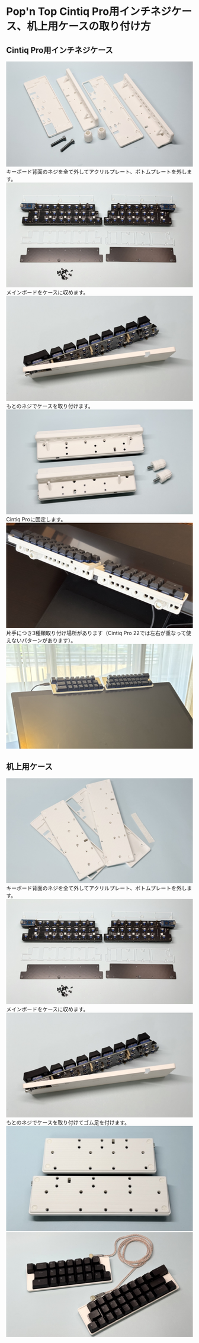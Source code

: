 # Pop'n Top Cintiq Pro用インチネジケース、机上用ケースの取り付け方

## Cintiq Pro用インチネジケース

![](img/case/IMG_4292.jpg)
キーボード背面のネジを全て外してアクリルプレート、ボトムプレートを外します。
![](img/case/IMG_4127.jpg)
メインボードをケースに収めます。
![](img/case/IMG_4151.jpg)
もとのネジでケースを取り付けます。
![](img/case/IMG_4301.jpg)
Cintiq Proに固定します。
![](img/case/IMG_4310.jpg)
片手につき3種類取り付け場所があります（Cintiq Pro 22では左右が重なって使えないパターンがあります）。
![](img/case/IMG_4315.jpg)


## 机上用ケース

![](img/case/IMG_4114.jpg)
キーボード背面のネジを全て外してアクリルプレート、ボトムプレートを外します。
![](img/case/IMG_4127.jpg)
メインボードをケースに収めます。
![](img/case/IMG_4151.jpg)
もとのネジでケースを取り付けてゴム足を付けます。
![](img/case/IMG_4169.jpg)
![](img/case/IMG_4177.jpg)


